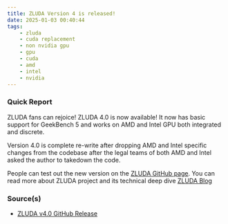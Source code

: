 ```yaml
---
title: ZLUDA Version 4 is released!
date: 2025-01-03 00:40:44
tags:
    - zluda
    - cuda replacement
    - non nvidia gpu
    - gpu
    - cuda
    - amd
    - intel
    - nvidia
---
```


### Quick Report

ZLUDA fans can rejoice! ZLUDA 4.0 is now available! It now has basic support for GeekBench 5 and works on AMD and Intel GPU both integrated and discrete.
<!-- more -->

Version 4.0 is complete re-write after dropping AMD and Intel specific changes from the codebase after the legal teams of both AMD and Intel asked the author to takedown the code.

People can test out the new version on the [ZLUDA GitHub page][def2]. You can read more about ZLUDA project and its technical deep dive [ZLUDA Blog][def]

### Source(s)

- [ZLUDA v4.0 GitHub Release][def2]

[def]: https://vosen.github.io/ZLUDA/blog/zluda-update-q4-2024/
[def2]: https://github.com/vosen/ZLUDA/releases
